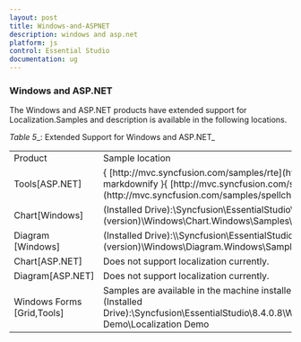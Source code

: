 ```yaml
---
layout: post
title: Windows-and-ASPNET
description: windows and asp.net
platform: js
control: Essential Studio
documentation: ug
---
```


### Windows and ASP.NET

The Windows and ASP.NET products have extended support for Localization.Samples and description is available in the following locations.

_Table_ _5__: Extended Support for Windows and ASP.NET_

<table>
<tr>
<td>
Product</td><td>
Sample location</td></tr>
<tr>
<td>
Tools[ASP.NET]</td><td>
{ [http://mvc.syncfusion.com/samples/rte](http://mvc.syncfusion.com/samples/rte) | markdownify }{ [http://mvc.syncfusion.com/samples/spellchecker](http://mvc.syncfusion.com/samples/spellchecker) | markdownify }</td></tr>
<tr>
<td>
Chart[Windows]</td><td>
(Installed Drive):\Syncfusion\EssentialStudio\(version)\Windows\Chart.Windows\Samples\2.0\Culture Localization\Localization Demo\cs</td></tr>
<tr>
<td>
Diagram [Windows]</td><td>
(Installed Drive):\\Syncfusion\EssentialStudio\(version)\Windows\Diagram.Windows\Samples\2.0\Localizing Dialogs\Localization Demo\cs</td></tr>
<tr>
<td>
Chart[ASP.NET]</td><td>
Does not support localization currently.</td></tr>
<tr>
<td>
Diagram[ASP.NET]</td><td>
Does not support localization currently.</td></tr>
<tr>
<td>
Windows Forms [Grid,Tools]</td><td>
Samples are available in the machine installed with Essential Studio.<br>(Installed Drive):\Syncfusion\EssentialStudio\8.4.0.8\Windows\Tools.Windows\Samples\2.0\Localization Demo\Localization Demo</td></tr>
</table>


